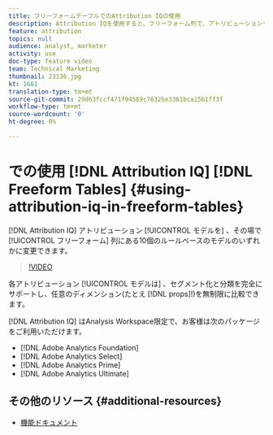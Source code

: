 ```yaml
---
title: フリーフォームテーブルでのAttribution IQの使用
description: Attribution IQを使用すると、フリーフォーム列で、アトリビューションモデルを任意の10個のルールベースモデルにその場で変更できます。
feature: attribution
topics: null
audience: analyst, marketer
activity: use
doc-type: feature video
team: Technical Marketing
thumbnail: 23136.jpg
kt: 1661
translation-type: tm+mt
source-git-commit: 29d63fccf471f94569c7632be3361bca15b1ff3f
workflow-type: tm+mt
source-wordcount: '0'
ht-degree: 0%

---
```



# での使用 [!DNL Attribution IQ] [!DNL Freeform Tables] {#using-attribution-iq-in-freeform-tables}

[!DNL Attribution IQ] アトリビューション [!UICONTROL モデルを] 、その場で [!UICONTROL フリーフォーム] 列にある10個のルールベースのモデルのいずれかに変更できます。

>[!VIDEO](https://video.tv.adobe.com/v/23136/?quality=12)

各アトリビューション [!UICONTROL モデルは] 、セグメント化と分類を完全にサポートし、任意のディメンション(たとえ [!DNL props]!)を無制限に比較できます。

[!DNL Attribution IQ] はAnalysis Workspace限定で、お客様は次のパッケージをご利用いただけます。

* [!DNL Adobe Analytics Foundation]
* [!DNL Adobe Analytics Select]
* [!DNL Adobe Analytics Prime]
* [!DNL Adobe Analytics Ultimate]

## その他のリソース {#additional-resources}

* [機能ドキュメント](https://marketing.adobe.com/resources/help/ja_JP/analytics/analysis-workspace/attribution.html)